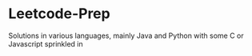 # Leetcode-Prep
Solutions in various languages, mainly Java and Python with some C or Javascript sprinkled in 
